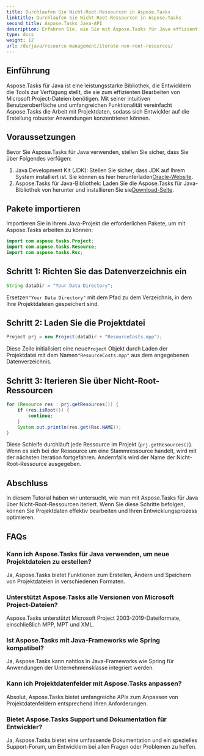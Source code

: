```yaml
---
title: Durchlaufen Sie Nicht-Root-Ressourcen in Aspose.Tasks
linktitle: Durchlaufen Sie Nicht-Root-Ressourcen in Aspose.Tasks
second_title: Aspose.Tasks Java-API
description: Erfahren Sie, wie Sie mit Aspose.Tasks für Java effizient über Nicht-Root-Ressourcen in Microsoft Project-Dateien iterieren. Verbessern Sie Ihren Entwicklungsprozess.
type: docs
weight: 12
url: /de/java/resource-management/iterate-non-root-resources/
---
```

## Einführung
Aspose.Tasks für Java ist eine leistungsstarke Bibliothek, die Entwicklern die Tools zur Verfügung stellt, die sie zum effizienten Bearbeiten von Microsoft Project-Dateien benötigen. Mit seiner intuitiven Benutzeroberfläche und umfangreichen Funktionalität vereinfacht Aspose.Tasks die Arbeit mit Projektdaten, sodass sich Entwickler auf die Erstellung robuster Anwendungen konzentrieren können.
## Voraussetzungen
Bevor Sie Aspose.Tasks für Java verwenden, stellen Sie sicher, dass Sie über Folgendes verfügen:
1.  Java Development Kit (JDK): Stellen Sie sicher, dass JDK auf Ihrem System installiert ist. Sie können es hier herunterladen[Oracle-Website](https://www.oracle.com/java/technologies/javase-jdk11-downloads.html).
2. Aspose.Tasks für Java-Bibliothek: Laden Sie die Aspose.Tasks für Java-Bibliothek von herunter und installieren Sie sie[Download-Seite](https://releases.aspose.com/tasks/java/).

## Pakete importieren
Importieren Sie in Ihrem Java-Projekt die erforderlichen Pakete, um mit Aspose.Tasks arbeiten zu können:
```java
import com.aspose.tasks.Project;
import com.aspose.tasks.Resource;
import com.aspose.tasks.Rsc;
```

## Schritt 1: Richten Sie das Datenverzeichnis ein
```java
String dataDir = "Your Data Directory";
```
 Ersetzen`"Your Data Directory"` mit dem Pfad zu dem Verzeichnis, in dem Ihre Projektdateien gespeichert sind.
## Schritt 2: Laden Sie die Projektdatei
```java
Project prj = new Project(dataDir + "ResourceCosts.mpp");
```
 Diese Zeile initialisiert eine neue`Project` Objekt durch Laden der Projektdatei mit dem Namen`"ResourceCosts.mpp"` aus dem angegebenen Datenverzeichnis.
## Schritt 3: Iterieren Sie über Nicht-Root-Ressourcen
```java
for (Resource res : prj.getResources()) {
    if (res.isRoot()) {
        continue;
    }
    System.out.println(res.get(Rsc.NAME));
}
```
Diese Schleife durchläuft jede Ressource im Projekt (`prj.getResources()`). Wenn es sich bei der Ressource um eine Stammressource handelt, wird mit der nächsten Iteration fortgefahren. Andernfalls wird der Name der Nicht-Root-Ressource ausgegeben.

## Abschluss
In diesem Tutorial haben wir untersucht, wie man mit Aspose.Tasks für Java über Nicht-Root-Ressourcen iteriert. Wenn Sie diese Schritte befolgen, können Sie Projektdaten effektiv bearbeiten und Ihren Entwicklungsprozess optimieren.
## FAQs
### Kann ich Aspose.Tasks für Java verwenden, um neue Projektdateien zu erstellen?
Ja, Aspose.Tasks bietet Funktionen zum Erstellen, Ändern und Speichern von Projektdateien in verschiedenen Formaten.
### Unterstützt Aspose.Tasks alle Versionen von Microsoft Project-Dateien?
Aspose.Tasks unterstützt Microsoft Project 2003-2019-Dateiformate, einschließlich MPP, MPT und XML.
### Ist Aspose.Tasks mit Java-Frameworks wie Spring kompatibel?
Ja, Aspose.Tasks kann nahtlos in Java-Frameworks wie Spring für Anwendungen der Unternehmensklasse integriert werden.
### Kann ich Projektdatenfelder mit Aspose.Tasks anpassen?
Absolut, Aspose.Tasks bietet umfangreiche APIs zum Anpassen von Projektdatenfeldern entsprechend Ihren Anforderungen.
### Bietet Aspose.Tasks Support und Dokumentation für Entwickler?
Ja, Aspose.Tasks bietet eine umfassende Dokumentation und ein spezielles Support-Forum, um Entwicklern bei allen Fragen oder Problemen zu helfen.